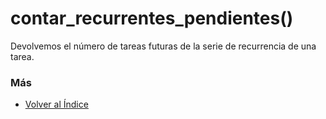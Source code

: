 # contar_recurrentes_pendientes()

Devolvemos el número de tareas futuras de la serie de recurrencia de una tarea. 

### Más

  * [Volver al Índice](./index.md)
